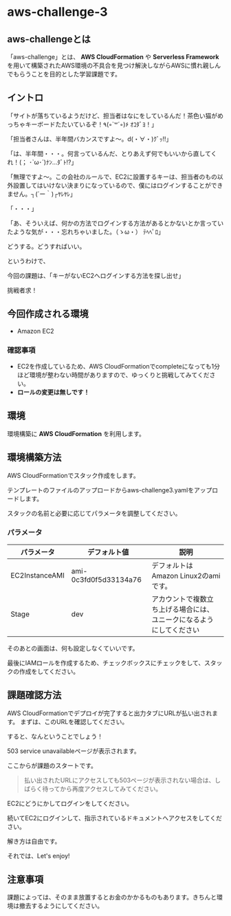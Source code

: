# aws-challenge-3
## aws-challengeとは
「aws-challenge」とは、 **AWS CloudFormation** や **Serverless Framework** を用いて構築されたAWS環境の不具合を見つけ解決しながらAWSに慣れ親しんでもらうことを目的とした学習課題です。

## イントロ 
「サイトが落ちているようだけど、担当者はなにをしているんだ！茶色い猫がめっちゃキーボードたたいているぞ！٩(◦`꒳´◦)۶ ｵｺﾀﾞﾖ！」

「担当者さんは、半年間バカンスですよ～。d(・∀・)ｸﾞｯ!!」

「は、半年間・・・。何言っているんだ、とりあえず何でもいいから直してくれ！(； ･`ω･´)ﾅﾝ…ﾀﾞﾄ!?」

「無理ですよ～。この会社のルールで、EC2に設置するキーは、担当者のもの以外設置してはいけない決まりになっているので、僕にはログインすることができません。┐(´ー｀)┌ﾔﾚﾔﾚ」

「・・・」

「あ、そういえば、何かの方法でログインする方法があるとかないとか言っていたような気が・・・忘れちゃいました。（ゝω・） ﾃﾍﾍﾟﾛ」

どうする。どうすればいい。

というわけで、

今回の課題は、「キーがないEC2へログインする方法を探し出せ」

挑戦者求！

## 今回作成される環境

* Amazon EC2

### 確認事項
* EC2を作成しているため、AWS CloudFormationでcompleteになっても1分ほど環境が整わない時間がありますので、ゆっくりと挑戦してみてください。
* **ロールの変更は無しです！**


## 環境
環境構築に **AWS CloudFormation** を利用します。

## 環境構築方法
AWS CloudFormationでスタック作成をします。

テンプレートのファイルのアップロードからaws-challenge3.yamlをアップロードします。


スタックの名前と必要に応じてパラメータを調整してください。



### パラメータ

| パラメータ | デフォルト値 |説明|
----|----|---- 
| EC2InstanceAMI | ami-0c3fd0f5d33134a76 |デフォルトは Amazon Linux2のamiです。
| Stage | dev |アカウントで複数立ち上げる場合には、ユニークになるようにしてください

そのあとの画面は、何も設定しなくていいです。


最後にIAMロールを作成するため、チェックボックスにチェックをして、スタックの作成をしてください。


## 課題確認方法

AWS CloudFormationでデプロイが完了すると出力タブにURLが払い出されます。
まずは、このURLを確認してください。



すると、なんということでしょう！

503 service unavailableページが表示されます。

ここからが課題のスタートです。

> 払い出されたURLにアクセスしても503ページが表示されない場合は、しばらく待ってから再度アクセスしてみてください。

EC2にどうにかしてログインをしてください。

続いてEC2にログインして、指示されているドキュメントへアクセスをしてください。

解き方は自由です。

それでは、Let's enjoy!

## 注意事項

課題によっては、そのまま放置するとお金のかかるものもあります。きちんと環境は撤去するようにしてください。
